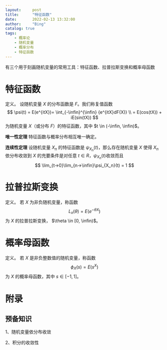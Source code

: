 ```yaml
---
layout:     post
title:      "特征函数"
date:       2022-02-13 13:32:00
author:     "Bing"
catalog: true
tags:
    - 概率论
    - 随机变量
    - 概率分布
    - 特征函数
---
```

有三个用于刻画随机变量的常用工具：特征函数、拉普拉斯变换和概率母函数

# 特征函数
定义。
设随机变量 $X$ 的分布函数是 $F$。我们称复值函数
$$
    \psi(t) = E(e^{itX})= \int_{-\infin}^{\infin} {e^{itX}dF(X)} \\
    = E(cos(tX)) + iE(sin(tX))
$$
为随机变量 $X$（或分布 $F$）的特征函数，其中 $t \in (-\infin, \infin)$。

**唯一性定理** 特征函数与概率分布相互唯一确定。

**连续性定理** 设随机变量 $X_n$ 的特征函数是 $\psi_{X_n}(t)$，那么存在随机变量 $X$ 使得 $X_n$ 依分布收敛到 $X$ 的充要条件是对任意 $t \in R$，$\psi_{X_n}(t)$收敛而且
$$
    \lim_{t->0}\lim_{n->\infin}\psi_{X_n}(t) = 1
$$

# 拉普拉斯变换
定义。
若 $X$ 为非负随机变量，称函数
$$
    L_x(\theta) = E(e^{-\theta X})
$$
为 $X$ 的拉普拉斯变换， $\theta \in [0, \infin)$。

# 概率母函数
定义。
若 $X$ 是非负整数值的随机变量，称函数
$$
    \phi_X(s) = E(s^X)
$$
为 $X$ 的概率母函数，其中 $s \in [-1, 1]$。

# 附录
## 预备知识
1、随机变量依分布收敛

2、积分的收敛性
